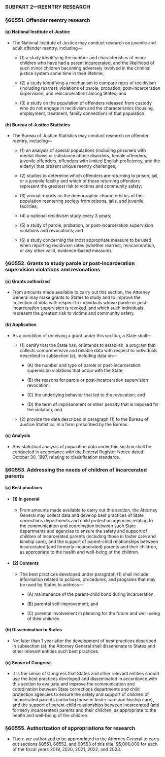 ### SUBPART 2—REENTRY RESEARCH

### §60551. Offender reentry research
#### (a) National Institute of Justice
* The National Institute of Justice may conduct research on juvenile and adult offender reentry, including—

  * (1) a study identifying the number and characteristics of minor children who have had a parent incarcerated, and the likelihood of such minor children becoming adversely involved in the criminal justice system some time in their lifetime;

  * (2) a study identifying a mechanism to compare rates of recidivism (including rearrest, violations of parole, probation, post-incarceration supervision, and reincarceration) among States; and

  * (3) a study on the population of offenders released from custody who do not engage in recidivism and the characteristics (housing, employment, treatment, family connection) of that population.

#### (b) Bureau of Justice Statistics
* The Bureau of Justice Statistics may conduct research on offender reentry, including—

  * (1) an analysis of special populations (including prisoners with mental illness or substance abuse disorders, female offenders, juvenile offenders, offenders with limited English proficiency, and the elderly) that present unique reentry challenges;

  * (2) studies to determine which offenders are returning to prison, jail, or a juvenile facility and which of those returning offenders represent the greatest risk to victims and community safety;

  * (3) annual reports on the demographic characteristics of the population reentering society from prisons, jails, and juvenile facilities;

  * (4) a national recidivism study every 3 years;

  * (5) a study of parole, probation, or post-incarceration supervision violations and revocations; and

  * (6) a study concerning the most appropriate measure to be used when reporting recidivism rates (whether rearrest, reincarceration, or any other valid, evidence-based measure).

### §60552. Grants to study parole or post-incarceration supervision violations and revocations
#### (a) Grants authorized
* From amounts made available to carry out this section, the Attorney General may make grants to States to study and to improve the collection of data with respect to individuals whose parole or post-incarceration supervision is revoked, and which such individuals represent the greatest risk to victims and community safety.

#### (b) Application
* As a condition of receiving a grant under this section, a State shall—

  * (1) certify that the State has, or intends to establish, a program that collects comprehensive and reliable data with respect to individuals described in subsection (a), including data on—

    * (A) the number and type of parole or post-incarceration supervision violations that occur with the State;

    * (B) the reasons for parole or post-incarceration supervision revocation;

    * (C) the underlying behavior that led to the revocation; and

    * (D) the term of imprisonment or other penalty that is imposed for the violation; and


  * (2) provide the data described in paragraph (1) to the Bureau of Justice Statistics, in a form prescribed by the Bureau.

#### (c) Analysis
* Any statistical analysis of population data under this section shall be conducted in accordance with the Federal Register Notice dated October 30, 1997, relating to classification standards.

### §60553. Addressing the needs of children of incarcerated parents
#### (a) Best practices
* #### (1) In general
  * From amounts made available to carry out this section, the Attorney General may collect data and develop best practices of State corrections departments and child protection agencies relating to the communication and coordination between such State departments and agencies to ensure the safety and support of children of incarcerated parents (including those in foster care and kinship care), and the support of parent-child relationships between incarcerated (and formerly incarcerated) parents and their children, as appropriate to the health and well-being of the children.

* #### (2) Contents
  * The best practices developed under paragraph (1) shall include information related to policies, procedures, and programs that may be used by States to address—

    * (A) maintenance of the parent-child bond during incarceration;

    * (B) parental self-improvement; and

    * (C) parental involvement in planning for the future and well-being of their children.

#### (b) Dissemination to States
* Not later than 1 year after the development of best practices described in subsection (a), the Attorney General shall disseminate to States and other relevant entities such best practices.

#### (c) Sense of Congress
* It is the sense of Congress that States and other relevant entities should use the best practices developed and disseminated in accordance with this section to evaluate and improve the communication and coordination between State corrections departments and child protection agencies to ensure the safety and support of children of incarcerated parents (including those in foster care and kinship care), and the support of parent-child relationships between incarcerated (and formerly incarcerated) parents and their children, as appropriate to the health and well-being of the children.

### §60555. Authorization of appropriations for research
* There are authorized to be appropriated to the Attorney General to carry out sections 60551, 60552, and 60553 of this title, $5,000,000 for each of the fiscal years 2019, 2020, 2021, 2022, and 2023.